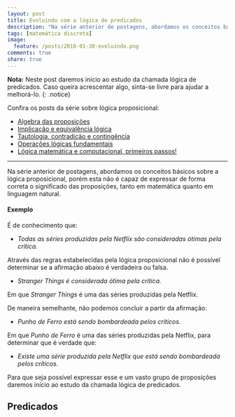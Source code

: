 ```yaml
---
layout: post
title: Evoluindo com a lógica de predicados
description: "Na série anterior de postagens, abordamos os conceitos básicos sobre a lógica proposicional, porém esta não é capaz de expressar de forma correta o significado das proposições, tanto em matemática quanto em linguagem natural. Para que seja possível expressar um vasto grupo de proposições daremos início ao estudo da chamada lógica de predicados."
tags: [matemática discreta]
image:
  feature: /posts/2018-01-30-evoluindo.png
comments: true
share: true
---
```


**Nota:** Neste post daremos início ao estudo da chamada lógica de predicados. Caso queira acrescentar algo, sinta-se livre para ajudar a melhorá-lo.
{: .notice}

Confira os posts da série sobre lógica proposicional:

* <a href="/algebra-das-proposicoes">Algebra das proposições</a>
* <a href="/implicacao-e-equivalencia">Implicação e equivalência lógica</a>
* <a href="/tautologia-contraticao-e-contingencia">Tautologia, contradição e contingência</a>
* <a href="/operacoes-logicas-fundamentais">Operações lógicas fundamentais</a>
* <a href="/logica-matematica-e-computacional-primeiros-passos">Lógica matemática e computacional, primeiros passos!</a>

---

Na série anterior de postagens, abordamos os conceitos básicos sobre a lógica proposicional, porém esta não é capaz de expressar de forma correta o significado das proposições, tanto em matemática quanto em linguagem natural.

#### Exemplo

É de conhecimento que:

* *Todas as séries produzidas pela Netflix são consideradas ótimas pela crítica.*

Através das regras estabelecidas pela lógica proposicional não é possível determinar se a afirmação abaixo é verdadeira ou falsa.

* *Stranger Things é considerada ótima pela crítica.*

Em que *Stranger Things* é uma das séries produzidas pela Netflix.

De maneira semelhante, não podemos concluir a partir da afirmação:

* *Punho de Ferro está sendo bombardeada pelos críticos.*

Em que *Punho de Ferro* é uma das séries produzidas pela Netflix, para determinar que é verdade que:

* *Existe uma série produzida pela Netflix que está sendo bombardeada pelos críticos.*

Para que seja possível expressar esse e um vasto grupo de proposições daremos início ao estudo da chamada lógica de predicados.

## Predicados
